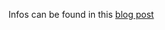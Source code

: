 Infos can be found in this [blog post][1]

[1]: https://vivilearns2code.github.io/project/machine-learning/2018/07/17/predicting-fifa-world-cup-games.html
